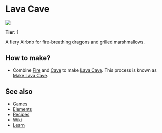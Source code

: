 # Lava Cave

![](/wiki/images/item.lavacave.png)

**Tier**: 1

A fiery Airbnb for fire-breathing dragons and grilled marshmallows.

## How to make?

* Combine [Fire](/wiki/elements/fire) and [Cave](/wiki/elements/cave) to make [Lava Cave](/wiki/elements/lava-cave). This process is known as [Make Lava Cave](/wiki/recipes/make-lava-cave).

## See also

* [Games](/wiki/games)
* [Elements](/wiki/elements)
* [Recipes](/wiki/recipes)
* [Wiki](/wiki/index)
* [Learn](/learn/index)